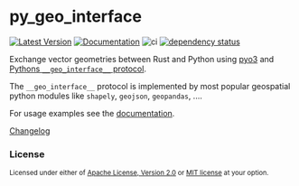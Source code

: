 # py_geo_interface

[![Latest Version](https://img.shields.io/crates/v/py_geo_interface.svg)](https://crates.io/crates/py_geo_interface) 
[![Documentation](https://docs.rs/py_geo_interface/badge.svg)](https://docs.rs/py_geo_interface)
![ci](https://github.com/nmandery/py_geo_interface/workflows/CI/badge.svg)
[![dependency status](https://deps.rs/repo/github/nmandery/py_geo_interface/status.svg)](https://deps.rs/repo/github/nmandery/py_geo_interface)

Exchange vector geometries between Rust and Python using [pyo3](https://pyo3.rs) and [Pythons `__geo_interface__` protocol](https://gist.github.com/sgillies/2217756).

The `__geo_interface__` protocol is implemented by most popular geospatial python modules like `shapely`, `geojson`, `geopandas`, ....

For usage examples see the [documentation](https://docs.rs/py_geo_interface). 

[Changelog](./CHANGES.md)

### License

<sup>
Licensed under either of <a href="LICENSE-APACHE">Apache License, Version
2.0</a> or <a href="LICENSE-MIT">MIT license</a> at your option.
</sup>
